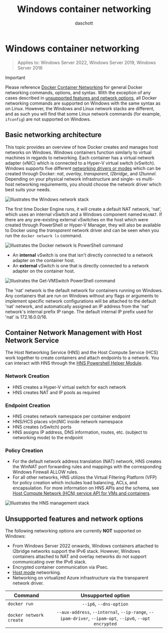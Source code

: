﻿---
title: Windows container networking
description: Introduction to architecture of Windows container networks.
author: daschott
ms.author: jgerend
ms.date: 10/20/2021
ms.topic: overview
ms.assetid: 538871ba-d02e-47d3-a3bf-25cda4a40965
---
# Windows container networking

> Applies to: Windows Server 2022, Windows Server 2019, Windows Server 2016

>[!IMPORTANT]
>Please reference [Docker Container Networking](https://docs.docker.com/engine/userguide/networking/) for general Docker networking commands, options, and syntax. With the exception of any cases described in [unsupported features and network options](#unsupported-features-and-network-options), all Docker networking commands are supported on Windows with the same syntax as on Linux. However, the Windows and Linux network stacks are different, and as such you will find that some Linux network commands (for example, `ifconfig`) are not supported on Windows.

## Basic networking architecture

This topic provides an overview of how Docker creates and manages host networks on Windows. Windows containers function similarly to virtual machines in regards to networking. Each container has a virtual network adapter (vNIC) which is connected to a Hyper-V virtual switch (vSwitch). Windows supports five different [networking drivers or modes](./network-drivers-topologies.md) which can be created through Docker: *nat*, *overlay*, *transparent*, *l2bridge*, and *l2tunnel*. Depending on your physical network infrastructure and single- vs multi-host networking requirements, you should choose the network driver which best suits your needs.

![Illustrates the Windows network stack](media/windowsnetworkstack-simple.png)

The first time Docker Engine runs, it will create a default NAT network, 'nat', which uses an internal vSwitch and a Windows component named `WinNAT`. If there are any pre-existing external vSwitches on the host which were created through PowerShell or Hyper-V Manager, they will also be available to Docker using the *transparent* network driver and can be seen when you run the ``docker network ls`` command.

![Illustrates the Docker network ls PowerShell command](media/docker-network-ls.png)

- An **internal** vSwitch is one that isn't directly connected to a network adapter on the container host.
- An **external** vSwitch is one that is directly connected to a network adapter on the container host.

![Illustrates the Get-VMSwitch PowerShell command](media/get-vmswitch.png)

The 'nat' network is the default network for containers running on Windows. Any containers that are run on Windows without any flags or arguments to implement specific network configurations will be attached to the default 'nat' network, and automatically assigned an IP address from the 'nat' network's internal prefix IP range. The default internal IP prefix used for 'nat' is 172.16.0.0/16.

## Container Network Management with Host Network Service

The Host Networking Service (HNS) and the Host Compute Service (HCS) work together to create containers and attach endpoints to a network. You can interact with HNS through the [HNS Powershell Helper Module](https://www.powershellgallery.com/packages/HNS).

### Network Creation

- HNS creates a Hyper-V virtual switch for each network
- HNS creates NAT and IP pools as required

### Endpoint Creation

- HNS creates network namespace per container endpoint
- HNS/HCS places v(m)NIC inside network namespace
- HNS creates (vSwitch) ports
- HNS assigns IP address, DNS information, routes, etc. (subject to networking mode) to the endpoint

### Policy Creation

- For the default network address translation (NAT) network, HNS creates the WinNAT port forwarding rules and mappings with the corresponding Windows Firewall ALLOW rules.
- For all other networks, HNS utilizes the Virtual Filtering Platform (VFP) for policy creation which includes load balancing, ACLs, and encapsulation. For more information on HNS APIs and the schema, see [Host Compute Network (HCN) service API for VMs and containers](/windows-server/networking/technologies/hcn/hcn-top).

![Illustrates the HNS management stack](media/HNS-Management-Stack.png)

## Unsupported features and network options

The following networking options are currently **NOT** supported on Windows:

- From Windows Server 2022 onwards, Windows containers attached to l2bridge networks support the IPv6 stack. However, Windows containers attached to NAT and overlay networks do not support communicating over the IPv6 stack.
- Encrypted container communication via IPsec.
- [Host mode](https://docs.docker.com/ee/ucp/interlock/config/host-mode-networking/) networking.
- Networking on virtualized Azure infrastructure via the transparent network driver.

| Command        | Unsupported option   |
|---------------|:--------------------:|
| ``docker run``|   ``--ip6``, ``--dns-option`` |
| ``docker network create``| ``--aux-address``, ``--internal``, ``--ip-range``, ``--ipam-driver``, ``--ipam-opt``, ``--ipv6``, ``--opt encrypted`` |
